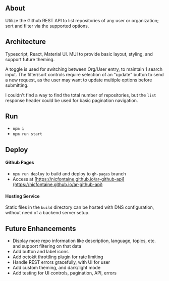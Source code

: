 ## About
Utilize the Github REST API to list repositories of any user or organization; sort and filter via the supported options.

## Architecture
Typescript, React, Material UI. MUI to provide basic layout, styling, and support future theming.   

A toggle is used for switching between Org/User entry, to maintain 1 search input. The filter/sort controls require selection of an "update" button to send a new request, as the user may want to update multiple options before submitting.   

I couldn't find a way to find the total number of repositories, but the `list` response header could be used for basic pagination navigation.

## Run
- `npm i`
- `npm run start`

## Deploy

#### Github Pages
- `npm run deploy` to build and deploy to `gh-pages` branch
- Access at [https://nicfontaine.github.io/ar-github-api](https://nicfontaine.github.io/ar-github-api)

#### Hosting Service
Static files in the `build` directory can be hosted with DNS configuration, without need of a backend server setup.


## Future Enhancements
- Display more repo information like description, language, topics, etc. and support filtering on that data
- Add button and label icons
- Add octokit throttling plugin for rate limiting
- Handle REST errors gracefully, with UI for user
- Add custom theming, and dark/light mode
- Add testing for UI controls, pagination, API, errors